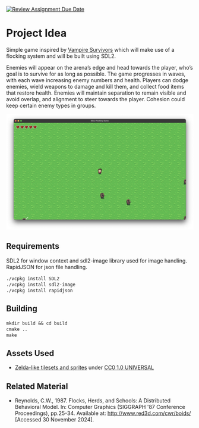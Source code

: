 [![Review Assignment Due Date](https://classroom.github.com/assets/deadline-readme-button-22041afd0340ce965d47ae6ef1cefeee28c7c493a6346c4f15d667ab976d596c.svg)](https://classroom.github.com/a/RM1pL2Qm)

# Project Idea

Simple game inspired by [Vampire Survivors](https://store.steampowered.com/app/1794680/Vampire_Survivors/) which will make use of a flocking system and will be built using SDL2.  

Enemies will appear on the arena’s edge and head towards the player, who’s goal is to survive for as long as possible. The game progresses in waves, with each wave increasing enemy numbers and health. Players can dodge enemies, wield weapons to damage and kill them, and collect food items that restore health. Enemies will maintain separation to remain visible and avoid overlap, and alignment to steer towards the player. Cohesion could keep certain enemy types in groups.

![Game screenshot](img/image.png)

## Requirements

SDL2 for window context and sdl2-image library used for image handling.  RapidJSON for json file handling.

```
./vcpkg install SDL2
./vcpkg install sdl2-image
./vcpkg install rapidjson
```

## Building

```
mkdir build && cd build
cmake ..
make
```

## Assets Used

- [Zelda-like tilesets and sprites](https://opengameart.org/content/zelda-like-tilesets-and-sprites) under [CC0 1.0 UNIVERSAL](https://creativecommons.org/publicdomain/zero/1.0/)

## Related Material
- Reynolds, C.W., 1987. Flocks, Herds, and Schools: A Distributed Behavioral Model. In: Computer Graphics (SIGGRAPH '87 Conference Proceedings), pp.25-34. Available at: <http://www.red3d.com/cwr/boids/> [Accessed 30 November 2024].


